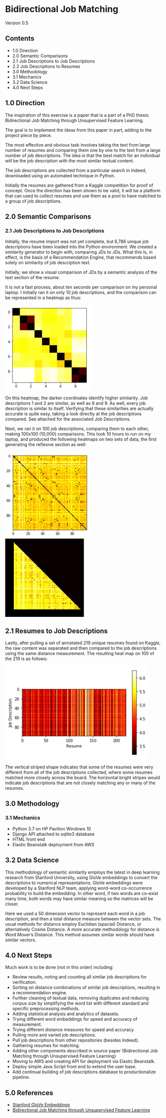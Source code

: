 # Bidirectional Job Matching
Version 0.5

## Contents
- 1.0	Direction
- 2.0	Semantic Comparisons
 - 2.1	Job Descriptions to Job Descriptions
 - 2.2	Job Descriptions to Resumes
- 3.0	Methodology
 - 3.1	Mechanics
 - 3.2	Data Science
- 4.0	Next Steps


## 1.0 Direction

The inspiration of this exercise is a paper that is a part of a PhD thesis: Bidirectional Job Matching through Unsupervised Feature Learning.
 
The goal is to implement the ideas from this paper in part, adding to the project piece by piece.
 
The most effective and obvious task involves taking the text from large number of resumes and comparing them one by one to the text from a large number of job descriptions. The idea is that the best match for an individual will be the job description with the most similar textual content.
 
The job descriptions are collected from a particular search in Indeed, downloaded using an automated technique in Python.

Initially the resumes are gathered from a Kaggle competition for proof of concept. Once the direction has been shown to be valid, it will be a platform that can used to collect resumes and use them as a pool to have matched to a group of job descriptions.


## 2.0 Semantic Comparisons

### 2.1 Job Descriptions to Job Descriptions

Initially, the resume import was not yet complete, but 6,786 unique job descriptions have been loaded into the Python environment. We created a similarity generator to begin with, comparing JDs to JDs. What this is, in effect, is the basis of a Recommendation Engine, that recommends based solely on similarity of job description text.
 
Initially, we show a visual comparison of JDs by a semantic analysis of the text section of the resume.
 
It is not a fast process, about ten seconds per comparison on my personal laptop. I initially ran it on only 10 job descriptions, and the comparison can be represented in a heatmap as thus:

<img src="images/JD2JD_small_Heatmap.jpg">
 
 
On this heatmap, the darker coordinates identify higher similarity. Job descriptions 1 and 2 are similar, as well as 8 and 9. As well, every job description is similar to itself. Verifying that these similarities are actually accurate is quite easy, taking a look directly at the job descriptions compared. See attached for the associated Job Descriptions.

Next, we ran it on 100 job descriptions, comparing them to each other, making 100x100 (10,000) comparisons. This took 10 hours to run on my laptop, and produced the following heatmaps on two sets of data, the first generating the reflexive section as well:
 
<img src="images/JD2JD_Heatmap.jpg">
<img src="images/JD2JD_Heatmap2.jpg">
  
 
## 2.1 Resumes to Job Descriptions

Lastly, after pulling a set of annotated 219 unique resumes found on Kaggle, the raw content was separated and then compared to the job descriptions using the same distance measurement. The resulting heat map on 100 of the 219 is as follows:

<img src="images/JD2Res_heatmap.jpg">
 
The vertical striped shape indicates that some of the resumes were very different from all of the job descriptions collected, where some resumes matched more closely across the board. The horizontal bright stripes would indicate job descriptions that are not closely matching any or many of the resumes.

## 3.0 Methodology

### 3.1 Mechanics

* Python 3.7 on HP Pavilion Windows 10
* Django API attached to sqlite3 database
* HTML front end
* Elastic Beanstalk deployment from AWS


## 3.2 Data Science

This methodology of semantic similarity employs the latest in deep learning research from Stanford University, using GloVe embeddings to convert the descriptions to numerical representations. GloVe embeddings were developed by a Stanford NLP team, applying word-word co-occurrence probability to build the embedding. In other word, if two words are co-exist many time, both words may have similar meaning so the matrices will be closer.
 
Here we used a 50 dimension vector to represent each word in a job description, and then a total distance measure between the vector sets. The usual methods for distance employ Euclidian (spacial) Distance, or alternatively Cosine Distance. A more accurate methodology for distance is Word Mover’s Distance. This method assumes similar words should have similar vectors.
 
## 4.0 Next Steps

Much work is to be done (not in this order) including:
* Review results, noting and counting all similar job descriptions for verification.
* Sorting on distance combinations of similar job descriptions, resulting in a recommendation engine.
* Further cleaning of textual data, removing duplicates and reducing corpus size by simplifying the word list with different standard and specific preprocessing methods.
* Adding statistical analysis and analytics of datasets.
* Trying different word embeddings for speed and accuracy of measurement.
* Trying different distance measures for speed and accuracy.
* Pulling more and varied job descriptions.
* Pull job descriptions from other repositories (besides Indeed).
* Gathering resumes for matching.
* Adding other components described in source paper (Bidirectional Job Matching through Unsupervised Feature Learning)
* Moving to AWS and creating API for deployment via Elastic Beanstalk.
* Deploy simple Java Script front end to extend the user base.
* Add continual building of job descriptions database to productionalize pipeline.

## 5.0 References

* <a href="https://nlp.stanford.edu/projects/glove/">Stanford GloVe Embeddings</a>
* <a href="https://pdfs.semanticscholar.org/31b7/2f37331323d5562815b99d0be38ef6e17dc3.pdf">Bidirectional Job Matching through Unsupervised Feature Learning</a>


